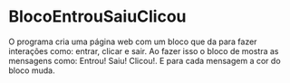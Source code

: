 # BlocoEntrouSaiuClicou
O programa cria uma página web com um bloco que da para fazer interações como: entrar, clicar e sair.
Ao fazer isso o bloco de mostra as mensagens como: Entrou! Saiu! Clicou!.
E para cada mensagem a cor do bloco muda.
